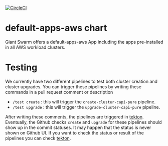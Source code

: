 [![CircleCI](https://circleci.com/gh/giantswarm/default-apps-aws.svg?style=shield)](https://circleci.com/gh/giantswarm/default-apps-aws)

# default-apps-aws chart

Giant Swarm offers a default-apps-aws App including the apps pre-installed in all AWS workload clusters.

# Testing

We currently have two different pipelines to test both cluster creation and cluster upgrades. You can trigger these pipelines by writing these commands in a pull request comment or description
- `/test create` : this will trigger the `create-cluster-capi-pure` pipeline.
- `/test upgrade` : this will trigger the `upgrade-cluster-capi-pure` pipeline.

After writing these comments, the pipelines are triggered in [tekton](https://tekton.giantswarm.io/#/pipelineruns). Eventually, the Github checks `create` and `upgrade` for these pipelines should show up in the commit statuses.
It may happen that the status is never shown on Github UI. If you want to check the status or result of the pipelines you can check [tekton](https://tekton.giantswarm.io/#/pipelineruns).
